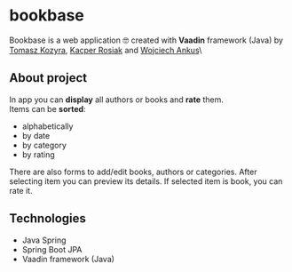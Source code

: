 # bookbase
Bookbase is a web application :nerd_face: created with **Vaadin** framework (Java)
by [Tomasz Kozyra](https://github.com/tkozyra),
[Kacper Rosiak](https://github.com/rosKacper) and
[Wojciech Ankus](https://github.com/vojteq)\


## About project
In app you can **display** all authors or books and **rate** them.\
Items can be **sorted**:
- alphabetically
- by date
- by category
- by rating


There are also forms to add/edit books, authors or categories.
After selecting item you can preview its details. If selected item is book, you can rate it.
 
 
## Technologies

  - Java Spring
  - Spring Boot JPA
  - Vaadin framework (Java)
  




